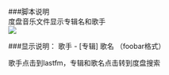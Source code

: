 ###脚本说明  
度盘音乐文件显示专辑名和歌手  
![](http://ww2.sinaimg.cn/large/e414d3e9jw1eekh0hlubzj20kb031jrm.jpg)

###显示说明：
歌手 - [专辑] 歌名 （foobar格式）

歌手点击到lastfm，专辑和歌名点击转到度盘搜索
